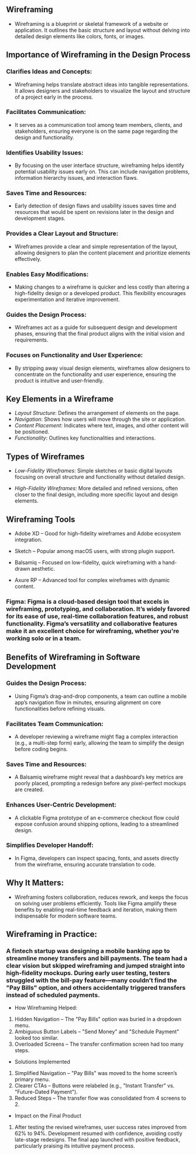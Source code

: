 ## Wireframing
- Wireframing is a blueprint or skeletal framework of a website or application. It outlines the basic structure and layout without delving into detailed design elements like colors, fonts, or images.

## Importance of Wireframing in the Design Process

### Clarifies Ideas and Concepts:
- Wireframing helps translate abstract ideas into tangible representations. It allows designers and stakeholders to visualize the layout and structure of a project early in the process.

### Facilitates Communication:
- It serves as a communication tool among team members, clients, and stakeholders, ensuring everyone is on the same page regarding the design and functionality.

### Identifies Usability Issues:
- By focusing on the user interface structure, wireframing helps identify potential usability issues early on. This can include navigation problems, information hierarchy issues, and interaction flaws.

### Saves Time and Resources:
- Early detection of design flaws and usability issues saves time and resources that would be spent on revisions later in the design and development stages.

### Provides a Clear Layout and Structure:
- Wireframes provide a clear and simple representation of the layout, allowing designers to plan the content placement and prioritize elements effectively.

### Enables Easy Modifications:
- Making changes to a wireframe is quicker and less costly than altering a high-fidelity design or a developed product. This flexibility encourages experimentation and iterative improvement.

### Guides the Design Process:
- Wireframes act as a guide for subsequent design and development phases, ensuring that the final product aligns with the initial vision and requirements.
  
### Focuses on Functionality and User Experience:
- By stripping away visual design elements, wireframes allow designers to concentrate on the functionality and user experience, ensuring the product is intuitive and user-friendly.


## Key Elements in a Wireframe
- *Layout Structure*: Defines the arrangement of elements on the page.
- *Navigation*: Shows how users will move through the site or application.
- *Content Placement*: Indicates where text, images, and other content will be positioned.
- *Functionality*: Outlines key functionalities and interactions.

## Types of Wireframes
- *Low-Fidelity Wireframes*: Simple sketches or basic digital layouts focusing on overall structure and functionality without detailed design.

- *High-Fidelity Wireframes*: More detailed and refined versions, often closer to the final design, including more specific layout and design elements.

## Wireframing Tools

- Adobe XD – Good for high-fidelity wireframes and Adobe ecosystem integration.

- Sketch – Popular among macOS users, with strong plugin support.

- Balsamiq – Focused on low-fidelity, quick wireframing with a hand-drawn aesthetic.

- Axure RP – Advanced tool for complex wireframes with dynamic content.

### Figma: Figma is a cloud-based design tool that excels in wireframing, prototyping, and collaboration. It’s widely favored for its ease of use, real-time collaboration features, and robust functionality. Figma’s versatility and collaborative features make it an excellent choice for wireframing, whether you're working solo or in a team.

## Benefits of Wireframing in Software Development

### Guides the Design Process:
- Using Figma’s drag-and-drop components, a team can outline a mobile app’s navigation flow in minutes, ensuring alignment on core functionalities before refining visuals.

### Facilitates Team Communication:
- A developer reviewing a wireframe might flag a complex interaction (e.g., a multi-step form) early, allowing the team to simplify the design before coding begins.

### Saves Time and Resources:
- A Balsamiq wireframe might reveal that a dashboard’s key metrics are poorly placed, prompting a redesign before any pixel-perfect mockups are created.

### Enhances User-Centric Development:
- A clickable Figma prototype of an e-commerce checkout flow could expose confusion around shipping options, leading to a streamlined design.

### Simplifies Developer Handoff:
- In Figma, developers can inspect spacing, fonts, and assets directly from the wireframe, ensuring accurate translation to code.

## Why It Matters:

- Wireframing fosters collaboration, reduces rework, and keeps the focus on solving user problems efficiently. Tools like Figma amplify these benefits by enabling real-time feedback and iteration, making them indispensable for modern software teams.

## Wireframing in Practice:

### A fintech startup was designing a mobile banking app to streamline money transfers and bill payments. The team had a clear vision but skipped wireframing and jumped straight into high-fidelity mockups. During early user testing, testers struggled with the bill-pay feature—many couldn’t find the "Pay Bills" option, and others accidentally triggered transfers instead of scheduled payments.

- How Wireframing Helped:
1. Hidden Navigation – The "Pay Bills" option was buried in a dropdown menu.
2. Ambiguous Button Labels – "Send Money" and "Schedule Payment" looked too similar.
3. Overloaded Screens – The transfer confirmation screen had too many steps.

- Solutions Implemented
1. Simplified Navigation – "Pay Bills" was moved to the home screen’s primary menu.
2. Clearer CTAs – Buttons were relabeled (e.g., "Instant Transfer" vs. "Future-Dated Payment").
3. Reduced Steps – The transfer flow was consolidated from 4 screens to 2.


- Impact on the Final Product
1. After testing the revised wireframes, user success rates improved from 62% to 94%. Development resumed with confidence, avoiding costly late-stage redesigns. The final app launched with positive feedback, particularly praising its intuitive payment process.




